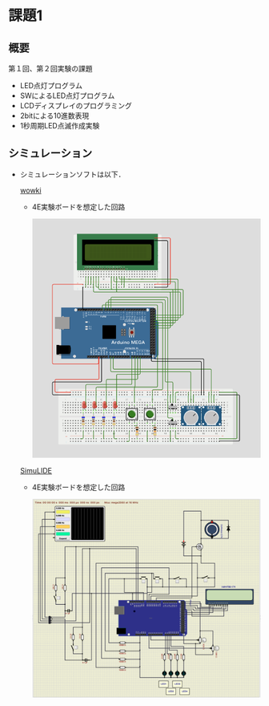 # 課題1

## 概要
第１回、第２回実験の課題

* LED点灯プログラム
* SWによるLED点灯プログラム
* LCDディスプレイのプログラミング
* 2bitによる10進数表現
* 1秒周期LED点滅作成実験

## シミュレーション

* シミュレーションソフトは以下．

    [wowki](https://wokwi.com/)

    * 4E実験ボードを想定した回路

        ![2bunshu](./pic/wokwiFor4E.png "pinAssign")

    [SimuLIDE](https://simulide.com/p/)

    * 4E実験ボードを想定した回路
    
        ![2bunshu](./pic/simlideFor4E.png "pinAssign")